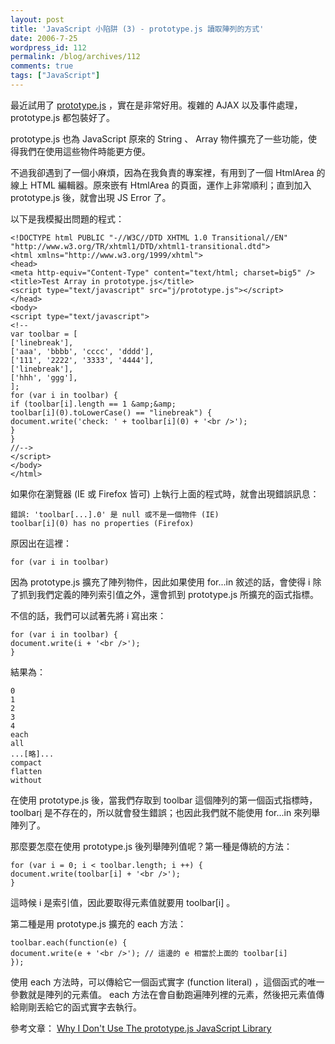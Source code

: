 ```yaml
---
layout: post
title: 'JavaScript 小陷阱 (3) - prototype.js 讀取陣列的方式'
date: 2006-7-25
wordpress_id: 112
permalink: /blog/archives/112
comments: true
tags: ["JavaScript"]
---
```


最近試用了 [prototype.js](http://prototype.conio.net/) ，實在是非常好用。複雜的 AJAX 以及事件處理， prototype.js 都包裝好了。

 prototype.js 也為 JavaScript 原來的 String 、 Array 物件擴充了一些功能，使得我們在使用這些物件時能更方便。

不過我卻遇到了一個小麻煩，因為在我負責的專案裡，有用到了一個 HtmlArea 的線上 HTML 編輯器。原來嵌有 HtmlArea 的頁面，運作上非常順利；直到加入 prototype.js 後，就會出現 JS Error 了。

<!--more-->

以下是我模擬出問題的程式：

```
<!DOCTYPE html PUBLIC "-//W3C//DTD XHTML 1.0 Transitional//EN" "http://www.w3.org/TR/xhtml1/DTD/xhtml1-transitional.dtd">
<html xmlns="http://www.w3.org/1999/xhtml">
<head>
<meta http-equiv="Content-Type" content="text/html; charset=big5" />
<title>Test Array in prototype.js</title>
<script type="text/javascript" src="j/prototype.js"></script>
</head>
<body>
<script type="text/javascript">
<!--
var toolbar = [
['linebreak'],
['aaa', 'bbbb', 'cccc', 'dddd'],
['111', '2222', '3333', '4444'],
['linebreak'],
['hhh', 'ggg'],
];
for (var i in toolbar) {
if (toolbar[i].length == 1 &amp;&amp;
toolbar[i](0).toLowerCase() == "linebreak") {
document.write('check: ' + toolbar[i](0) + '<br />');
}
}
//-->
</script>
</body>
</html>

```

如果你在瀏覽器 (IE 或 Firefox 皆可) 上執行上面的程式時，就會出現錯誤訊息：

```
錯誤: 'toolbar[...].0' 是 null 或不是一個物件 (IE)
toolbar[i](0) has no properties (Firefox)

```

原因出在這裡：

```
for (var i in toolbar)

```

因為 prototype.js 擴充了陣列物件，因此如果使用 for...in 敘述的話，會使得 i 除了抓到我們定義的陣列索引值之外，還會抓到 prototype.js 所擴充的函式指標。

不信的話，我們可以試著先將 i 寫出來：

```
for (var i in toolbar) {
document.write(i + '<br />');
}

```

結果為：

```
0
1
2
3
4
each
all
...[略]...
compact
flatten
without

```

在使用 prototype.js 後，當我們存取到 toolbar 這個陣列的第一個函式指標時， toolbar[i](0) 是不存在的，所以就會發生錯誤；也因此我們就不能使用 for...in 來列舉陣列了。 

那麼要怎麼在使用 prototype.js 後列舉陣列值呢？第一種是傳統的方法：

```
for (var i = 0; i < toolbar.length; i ++) {
document.write(toolbar[i] + '<br />');
}

```

這時候 i 是索引值，因此要取得元素值就要用 toolbar[i] 。 

第二種是用 prototype.js 擴充的 each 方法：

```
toolbar.each(function(e) {
document.write(e + '<br />'); // 這邊的 e 相當於上面的 toolbar[i]
});

```

使用 each 方法時，可以傳給它一個函式實字 (function literal) ，這個函式的唯一參數就是陣列的元素值。 each 方法在會自動跑遍陣列裡的元素，然後把元素值傳給剛剛丟給它的函式實字去執行。

參考文章： [Why I Don't Use The prototype.js JavaScript Library](http://blog.metawrap.com/blog/WhyIDontUseThePrototypejsJavaScriptLibrary.aspx)
